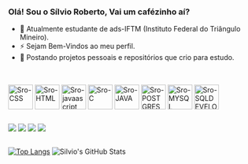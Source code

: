 ### Olá! Sou o Sílvio Roberto, Vai um cafézinho aí?

- 🤞  Atualmente estudante de ads-IFTM (Instituto Federal do Triângulo Mineiro).
- ⚡ Sejam Bem-Vindos ao meu perfil.
- 🎈 Postando projetos pessoais e repositórios que crio para estudo.

##
<div style="display: inline_block"><br>
  <img align="center" alt="Sro-CSS" height="50" width="50" src="https://cdn.jsdelivr.net/gh/devicons/devicon/icons/css3/css3-original.svg">
  <img align="center" alt="Sro-HTML" height="50" width="50" src="https://cdn.jsdelivr.net/gh/devicons/devicon/icons/html5/html5-original.svg">
  <img align="center" alt="Sro-javaascript" height="50" width="50" src="https://cdn.jsdelivr.net/gh/devicons/devicon/icons/javascript/javascript-original.svg">
  <img align="center" alt="Sro-C" height="50" width="50" src="https://cdn.jsdelivr.net/gh/devicons/devicon/icons/c/c-original.svg">
  <img align="center" alt="Sro-JAVA" height="50" width="50" src="https://cdn.jsdelivr.net/gh/devicons/devicon/icons/java/java-original.svg">
  <img align="center" alt="Sro-POSTGRESQL" height="50" width="50" src="https://cdn.jsdelivr.net/gh/devicons/devicon/icons/postgresql/postgresql-original.svg">
  <img align="center" alt="Sro-MYSQL" height="50" width="50" src="https://cdn.jsdelivr.net/gh/devicons/devicon/icons/mysql/mysql-original.svg">
  <img align="center" alt="Sro-SQLDEVELOPER" height="50" width="50" src="https://cdn.jsdelivr.net/gh/devicons/devicon/icons/sqldeveloper/sqldeveloper-original.svg">
</div>
  
##
<div>
   <a href="https://www.instagram.com/s_robertocs/" target="_blank"><img src="https://img.shields.io/badge/-Instagram-%23E4405F?style=for-the-badge&logo=instagram&logoColor=white" target="_blank"></a>
   <a href="https://api.whatsapp.com/send?phone=5534996343432&text=%F0%9F%91%8C" target="_blank"><img src="https://img.shields.io/badge/WhatsApp-25D366?style=for-the-badge&logo=whatsapp&logoColor=white" target="_blank"></a>
   <a href = "mailto:sousasilvio441@gmail.com"><img src="https://img.shields.io/badge/-Gmail-%23333?style=for-the-badge&logo=gmail&logoColor=white" target="_blank"></a>
   <a href="https://www.linkedin.com/in/s%C3%ADlvio-roberto-da-cruz-e-sousa-087209243/" target="_blank"><img src="https://img.shields.io/badge/-LinkedIn-%230077B5?style=for-the-badge&logo=linkedin&logoColor=white" target="_blank"></a>
</div>

##

[![Top Langs](https://github-readme-stats.vercel.app/api/top-langs/?username=Srobertocs&layout=compact&theme=solarized-light)](https://github.com/Srobertocs)
![Silvio's GitHub Stats](https://github-readme-stats.vercel.app/api?username=Srobertocs&show_icons=true&theme=dark)
